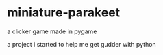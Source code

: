 # miniature-parakeet
a clicker game made in pygame

a project i started to help me get gudder with python
